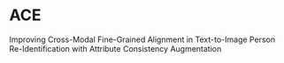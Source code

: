 # ACE
Improving Cross-Modal Fine-Grained Alignment in Text-to-Image Person Re-Identification with Attribute Consistency Augmentation
